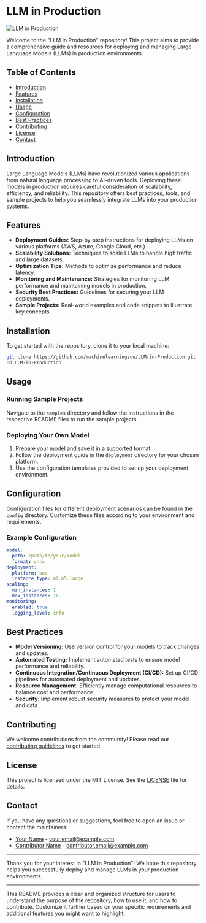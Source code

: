 # LLM in Production

![LLM in Production](https://img.shields.io/badge/LLM-Production-blue)

Welcome to the "LLM in Production" repository! This project aims to provide a comprehensive guide and resources for deploying and managing Large Language Models (LLMs) in production environments. 

## Table of Contents

- [Introduction](#introduction)
- [Features](#features)
- [Installation](#installation)
- [Usage](#usage)
- [Configuration](#configuration)
- [Best Practices](#best-practices)
- [Contributing](#contributing)
- [License](#license)
- [Contact](#contact)

## Introduction

Large Language Models (LLMs) have revolutionized various applications from natural language processing to AI-driven tools. Deploying these models in production requires careful consideration of scalability, efficiency, and reliability. This repository offers best practices, tools, and sample projects to help you seamlessly integrate LLMs into your production systems.

## Features

- **Deployment Guides:** Step-by-step instructions for deploying LLMs on various platforms (AWS, Azure, Google Cloud, etc.)
- **Scalability Solutions:** Techniques to scale LLMs to handle high traffic and large datasets.
- **Optimization Tips:** Methods to optimize performance and reduce latency.
- **Monitoring and Maintenance:** Strategies for monitoring LLM performance and maintaining models in production.
- **Security Best Practices:** Guidelines for securing your LLM deployments.
- **Sample Projects:** Real-world examples and code snippets to illustrate key concepts.

## Installation

To get started with the repository, clone it to your local machine:

```bash
git clone https://github.com/machinelearningzuu/LLM-in-Production.git
cd LLM-in-Production
```

## Usage

### Running Sample Projects

Navigate to the `samples` directory and follow the instructions in the respective README files to run the sample projects.

### Deploying Your Own Model

1. Prepare your model and save it in a supported format.
2. Follow the deployment guide in the `deployment` directory for your chosen platform.
3. Use the configuration templates provided to set up your deployment environment.

## Configuration

Configuration files for different deployment scenarios can be found in the `config` directory. Customize these files according to your environment and requirements.

### Example Configuration

```yaml
model:
  path: /path/to/your/model
  format: onnx
deployment:
  platform: aws
  instance_type: ml.m5.large
scaling:
  min_instances: 1
  max_instances: 10
monitoring:
  enabled: true
  logging_level: info
```

## Best Practices

- **Model Versioning:** Use version control for your models to track changes and updates.
- **Automated Testing:** Implement automated tests to ensure model performance and reliability.
- **Continuous Integration/Continuous Deployment (CI/CD):** Set up CI/CD pipelines for automated deployment and updates.
- **Resource Management:** Efficiently manage computational resources to balance cost and performance.
- **Security:** Implement robust security measures to protect your model and data.

## Contributing

We welcome contributions from the community! Please read our [contributing guidelines](CONTRIBUTING.md) to get started.

## License

This project is licensed under the MIT License. See the [LICENSE](LICENSE) file for details.

## Contact

If you have any questions or suggestions, feel free to open an issue or contact the maintainers:

- [Your Name](https://github.com/yourusername) - your.email@example.com
- [Contributor Name](https://github.com/contributorusername) - contributor.email@example.com

---

Thank you for your interest in "LLM in Production"! We hope this repository helps you successfully deploy and manage LLMs in your production environments.

---

This README provides a clear and organized structure for users to understand the purpose of the repository, how to use it, and how to contribute. Customize it further based on your specific requirements and additional features you might want to highlight.
